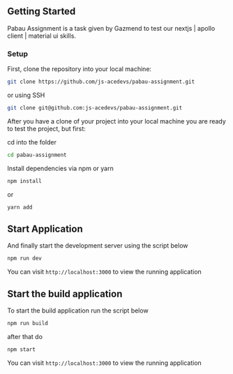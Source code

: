 ## Getting Started

Pabau Assignment is a task given by Gazmend to test our nextjs | apollo client | material ui skills.

### Setup

First, clone the repository into your local machine:

```bash
git clone https://github.com/js-acedevs/pabau-assignment.git
```

or using SSH

```bash
git clone git@github.com:js-acedevs/pabau-assignment.git
```

After you have a clone of your project into your local machine you are ready to test the project, but first:

cd into the folder

```bash
cd pabau-assignment
```

Install dependencies via npm or yarn

```bash
npm install
```

or

```bash
yarn add
```

## Start Application

And finally start the development server using the script below

```bash
npm run dev
```

You can visit `http://localhost:3000` to view the running application

## Start the build application

To start the build application run the script below

```bash
npm run build
```

after that do

```bash
npm start
```

You can visit `http://localhost:3000` to view the running application
